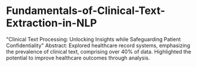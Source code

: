 # Fundamentals-of-Clinical-Text-Extraction-in-NLP
 "Clinical Text Processing: Unlocking Insights while Safeguarding Patient Confidentiality"  Abstract: Explored healthcare record systems, emphasizing the prevalence of clinical text, comprising over 40% of data. Highlighted the potential to improve healthcare outcomes through analysis.
